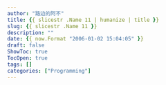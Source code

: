 ```yaml
---
author: "路边的阿不"
title: {{ slicestr .Name 11 | humanize | title }}
slug: {{ slicestr .Name 11 }}
description: ""
date: {{ now.Format "2006-01-02 15:04:05" }}
draft: false
ShowToc: true
TocOpen: true
tags: []
categories: ["Programming"]
---
```


